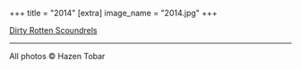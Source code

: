 +++
title = "2014"
[extra]
image_name = "2014.jpg"
+++

[Dirty Rotten Scoundrels](http://weathervaneplayhouse.com)
<hr>
<footer>All photos &#169; Hazen Tobar</footer>